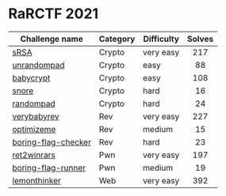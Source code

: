 # RaRCTF 2021

| Challenge name | Category | Difficulty | Solves |
|-|-|-|:-:|
| [sRSA](https://github.com/willwam845/ctf/tree/main/RaRCTF2021/crypto-srsa) | Crypto | very easy |217|
| [unrandompad](https://github.com/willwam845/ctf/tree/main/RaRCTF2021/crypto-unrandompad) | Crypto | easy |88|
| [babycrypt](https://github.com/willwam845/ctf/tree/main/RaRCTF2021/crypto-babycrypt) | Crypto | easy |108|
| [snore](https://github.com/willwam845/ctf/tree/main/RaRCTF2021/crypto-snore) | Crypto | hard |16|
| [randompad](https://github.com/willwam845/ctf/tree/main/RaRCTF2021/crypto-randompad) | Crypto | hard |24|
| [verybabyrev](https://github.com/willwam845/ctf/tree/main/RaRCTF2021/rev-verybabyrev) | Rev | very easy |227|
| [optimizeme](https://github.com/willwam845/ctf/tree/main/RaRCTF2021/rev-optimizeme) | Rev | medium |15|
| [boring-flag-checker](https://github.com/willwam845/ctf/tree/main/RaRCTF2021/rev-boring-flag-checker) | Rev | hard |23|
| [ret2winrars](https://github.com/willwam845/ctf/tree/main/RaRCTF2021/pwn-ret2winrars) | Pwn | very easy |197|
| [boring-flag-runner](https://github.com/willwam845/ctf/tree/main/RaRCTF2021/pwn-boring-flag-runner) | Pwn | medium |19|
| [lemonthinker](https://github.com/willwam845/ctf/tree/main/RaRCTF2021/web-lemonthinker) | Web | very easy |392|
